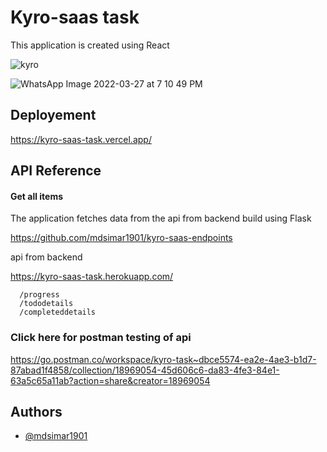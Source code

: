 
# Kyro-saas task

This application is created using React


![kyro](https://user-images.githubusercontent.com/66200713/160284240-e2e69697-14c9-4e31-a04a-a34e31703706.png)

![WhatsApp Image 2022-03-27 at 7 10 49 PM](https://user-images.githubusercontent.com/66200713/160284372-59b8f233-7412-4968-9b41-a246ef434baf.jpeg)




## Deployement

https://kyro-saas-task.vercel.app/


## API Reference

#### Get all items

The application fetches data from the api from backend build using Flask


https://github.com/mdsimar1901/kyro-saas-endpoints

api from backend

https://kyro-saas-task.herokuapp.com/


```endpoints
  /progress
  /tododetails
  /completeddetails
```
### Click here for postman testing of api
https://go.postman.co/workspace/kyro-task~dbce5574-ea2e-4ae3-b1d7-87abad1f4858/collection/18969054-45d606c6-da83-4fe3-84e1-63a5c65a11ab?action=share&creator=18969054
## Authors

- [@mdsimar1901](https://www.github.com/mdsimar1901)


